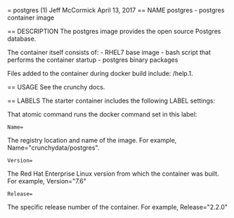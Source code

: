 = postgres (1)
Jeff McCormick
April 13, 2017
== NAME
postgres - postgres container image

== DESCRIPTION
The postgres image provides the open source Postgres database.

The container itself consists of:
    - RHEL7 base image
    - bash script that performs the container startup
    - postgres binary packages

Files added to the container during docker build include: /help.1.

== USAGE
See the crunchy docs.


== LABELS
The starter container includes the following LABEL settings:

That atomic command runs the docker command set in this label:

`Name=`

The registry location and name of the image. For example, Name="crunchydata/postgres".

`Version=`

The Red Hat Enterprise Linux version from which the container was built. For example, Version="7.6"

`Release=`

The specific release number of the container. For example, Release="2.2.0"
